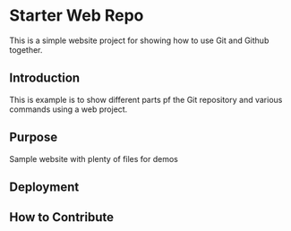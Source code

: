 # Starter Web Repo

This is a simple website project for showing how to use Git and Github together.
## Introduction

This is example is to show different parts pf the Git repository and various commands using a web project.

## Purpose

Sample website with plenty of files for demos

## Deployment

## How to Contribute